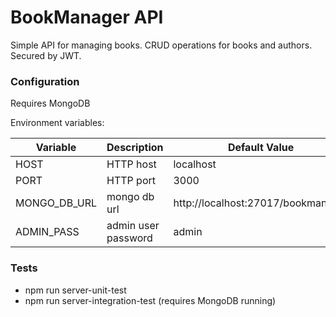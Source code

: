 # BookManager API

 Simple API for managing books. CRUD operations for books and authors. Secured by JWT.


### Configuration 
 Requires MongoDB
 
 
 
Environment variables:

| Variable      |Description  |Default Value
| ------------- |-------------|-------------|
| HOST          | HTTP host   | localhost   |
| PORT          | HTTP port   | 3000        |
| MONGO_DB_URL  | mongo db url| http://localhost:27017/bookmanager|
| ADMIN_PASS    | admin user password | admin|

### Tests

- npm run server-unit-test
- npm run server-integration-test (requires MongoDB running)

